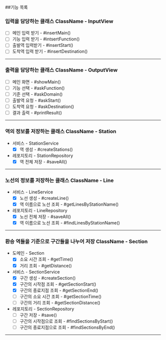 ##기능 목록

### 입력을 담당하는 클래스 ClassName - InputView
- [ ] 메인 입력 받기 - #insertMain()
- [ ] 기능 입력 받기 - #intsertFunction()
- [ ] 출발역 입력받기 - #insertStart()
- [ ] 도착역 입력 받기 - #insertDestination()
---
### 출력을 담당하는 클래스 ClassName - OutputView 
- [ ] 메인 화면 - #showMain()
- [ ] 기능 선택 - #askFunction()
- [ ] 기준 선택 - #askDomain()
- [ ] 출발역 요청 - #askStart()
- [ ] 도착역 요청 - #askDestination()
- [ ] 결과 출력 - #printResult()
---
### 역의 정보를 저장하는 클래스 ClassName - Station
- 서비스 - StationService
  - [x] 역 생성 - #createStations()
- 레포지토리 - StationRepository
  - [x] 역 전체 저장 - #saveAll()
---
### 노선의 정보를 저장하는 클래스 ClassName - Line
- 서비스 - LineService
  - [x] 노선 생성 - #createLine()
  - [x] 역 이름으로 노선 조회 - #getLinesByStationName()
- 레포지토리 - LineRepository
  - [x] 노선 전체 저장 - #saveAll()
  - [x] 역 이름으로 노선 조회 - #findLinesByStationName()
---
### 환승 역들을 기준으로 구간들을 나누어 저장 ClassName - Section
- 도메인 - Section
  - [x] 소요 시간 조회 - #getTime()
  - [x] 거리 조회 - #getDistance()
  
- 서비스 - SectionService
  - [x] 구간 생성 - #createSection()
  - [x] 구간의 시작점 조회 - #getSectionStart()
  - [x] 구간의 종료지점 조회 - #getSectionEnd()
  - [ ] 구간의 소요 시간 조회 - #getSectionTime()
  - [ ] 구간의 거리 조회 - #getSectionDistance()
- 레포지토리 - SectionRepository
  - [ ] 구간 저장 - #save()
  - [ ] 구간의 시작점으로 조회 - #findSectionsByStart()
  - [ ] 구간의 종료지점으로 조회 - #findSectionsByEnd()
---

